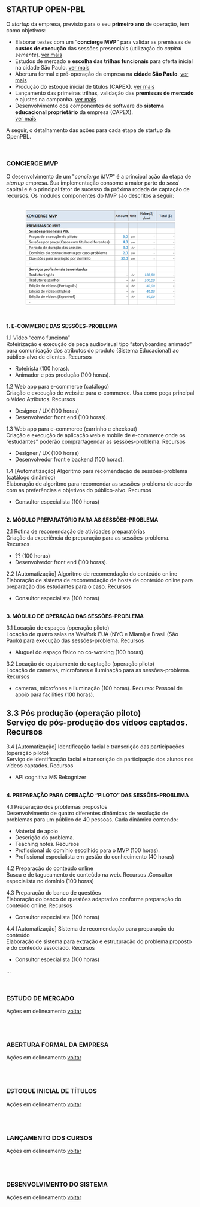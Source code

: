 <a name="portuguese"></a> 
<br>

## STARTUP OPEN-PBL
O *startup* da empresa, previsto para o seu **primeiro ano** de operação, tem como objetivos: 
- Elaborar testes com um “**concierge MVP**” para validar as premissas de **custos de execução** das sessões presenciais (utilização do *capital semente*). <a href="#concierge">ver mais</a>
- Estudos de mercado e **escolha das trilhas funcionais** para oferta inicial na cidade São Paulo. <a href="#mercado">ver mais</a>
- Abertura formal e pré-operação da empresa na **cidade São Paulo**. <a href="#abertura">ver mais</a>
- Produção do estoque inicial de títulos (CAPEX). <a href="#estoque">ver mais</a>
- Lançamento das primeiras trilhas, validação das **premissas de mercado** e ajustes na campanha. <a href="#lancamento">ver mais</a>
- Desenvolvimento dos componentes de software do **sistema educacional proprietário** da empresa (CAPEX).<br> <a href="#desenvolvimento">ver mais</a>

A seguir, o detalhamento das ações para cada etapa de startup da OpenPBL.<br>

<a name="concierge"></a> 
<br>

### CONCIERGE MVP 
O desenvolvimento de um "*concierge MVP*" é a principal ação da etapa de *startup* empresa. Sua implementação consome a maior parte do *seed* capital e é o principal fator de sucesso da próxima rodada de captação de recursos. Os modulos componentes do MVP são descritos a seguir:<br><br>

<p align="center">
  <img src="img/mvp-premissas.png" width="400"><br>
</p>

<br>

**1. E-COMMERCE DAS SESSÕES-PROBLEMA** 

1.1 Vídeo “como funciona” <br>
Roteirização e execução de peça audiovisual tipo “storyboarding animado” para comunicação dos atributos do produto (Sistema Educacional) ao público-alvo de clientes.
Recursos 
- Roteirista (100 horas).
- Animador e pós produção (100 horas).

1.2 Web app para e-commerce (catálogo) <br>
Criação e execução de website para e-commerce. Usa como peça principal o Vídeo Atributos. 
Recursos
- Designer / UX (100 horas)
- Desenvolvedor front end (100 horas).

1.3 Web app para e-commerce (carrinho e checkout) <br>
Criação e execução de aplicação web e mobile de e-commerce onde os “estudantes” poderão comprar/agendar as sessões-problema. 
Recursos 
- Designer / UX (100 horas)
- Desenvolvedor front e backend (100 horas).

1.4 [Automatização] Algoritmo para recomendação de sessões-problema (catálogo dinâmico)<br>
Elaboração de algoritmo para recomendar as sessões-problema de acordo com as preferências e objetivos do público-alvo.
Recursos
- Consultor especialista (100 horas) <br><br> 

**2. MÓDULO PREPARATÓRIO PARA AS SESSÕES-PROBLEMA**

2.1 Rotina de recomendação de atividades preparatórias<br>
Criação da experiência de preparação para as sessões-problema.  
Recursos
- ?? (100 horas)
- Desenvolvedor front end (100 horas).

2.2 [Automatização] Algoritmo de recomendação do conteúdo online<br>
Elaboração de sistema de recomendação de hosts de conteúdo online para preparação dos estudantes para o caso.
Recursos
- Consultor especialista (100 horas)<br><br> 

**3. MÓDULO DE OPERAÇÃO DAS SESSÕES-PROBLEMA**

3.1 Locação de espaços (operação piloto)<br>
Locação de quatro salas na WeWork EUA (NYC e Miami) e Brasil (São Paulo) para execução das sessões-problema.
Recursos
- Aluguel do espaço físico no co-working (100 horas).

3.2 Locação de equipamento de captação (operação piloto)<br>
Locação de cameras, microfones e iluminação para as sessões-problema.
Recursos
- cameras, microfones e iluminação (100 horas).
Recurso: Pessoal de apoio para facilities (100 horas).

3.3 Pós produção  (operação piloto)<br>
Serviço de pós-produção dos vídeos captados.
Recursos
- 

3.4 [Automatização] Identificação facial e transcrição das participações (operação piloto)<br>
Serviço de identificação facial e transcrição da participação dos alunos nos vídeos captados.
Recursos
- API cognitiva MS Rekognizer <br><br>

**4. PREPARAÇÃO PARA OPERAÇÃO “PILOTO” DAS SESSÕES-PROBLEMA**

4.1 Preparação dos problemas propostos <br>
Desenvolvimento de quatro diferentes dinâmicas de resolução de problemas para um público de 40 pessoas. Cada dinâmica contendo:
- Material de apoio
- Descrição do problema.
- Teaching notes.
Recursos
- Profissional do domínio escolhido para o MVP (100 horas).
- Profissional especialista em gestão do conhecimento (40 horas)

4.2 Preparação do conteúdo online<br>
Busca e de tagueamento de conteúdo na web.
Recursos
.Consultor especialista no domínio (100 horas)
 
4.3 Preparação do banco de questões<br>
Elaboração do banco de questões adaptativo conforme preparação do conteúdo online.
Recursos
- Consultor especialista (100 horas)

4.4 [Automatização] Sistema de recomendação para preparação do conteúdo <br>
Elaboração de sistema para extração e estruturação do problema proposto e do conteúdo associado. 
Recursos
- Consultor especialista (100 horas)

...

<a name="mercado"></a> 
<br>

### ESTUDO DE MERCADO 
Ações em delineamento <a href="#portuguese">voltar</a> <br><br>


<a name="abertura"></a> 
<br>

### ABERTURA FORMAL DA EMPRESA 
Ações em delineamento <a href="#portuguese">voltar</a> <br><br>


<a name="estoque"></a> 
<br>

### ESTOQUE INICIAL DE TÍTULOS 
Ações em delineamento <a href="#portuguese">voltar</a> <br><br>


<a name="lancamento"></a> 
<br>

### LANÇAMENTO DOS CURSOS 
Ações em delineamento <a href="#portuguese">voltar</a> <br><br>


<a name="desenvolvimento"></a> 
<br>

### DESENVOLVIMENTO DO SISTEMA 
Ações em delineamento <a href="#portuguese">voltar</a> <br><br>

